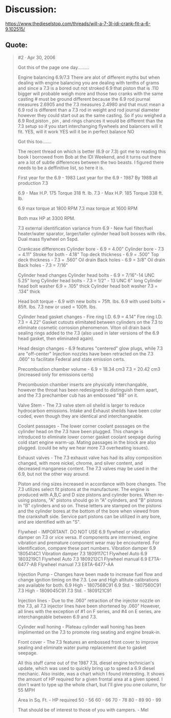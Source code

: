 # Discussion:
https://www.thedieselstop.com/threads/will-a-7-3l-idi-crank-fit-a-6-9.102515/

## Quote:
>#2 · Apr 30, 2006
>
>Got this of the page one day.........
>
>Engine balancing 6.9/7.3
>There are alot of different myths but when dealing with engine balancing you are dealing with tenths of grams and since a 7.3 is a bored out not stroked 6.9 that piston that is .110 bigger will probable weigh more and those two cranks with the same casting # must be ground different because the 6.9 rod journal measures 2.6905 and the 7.3 measures 2.4980 and that must mean a 6.9 rod is different than a 7.3 rod in weight and rod journal diameter however they could start out as the same casting. So if you weighed a 6.9 Rod,piston , pin , and rings chances it would be different than the 7.3 setup so if you start interchanging flywheels and balancers will it fit. YES, will it work YES will it be in perfect balance NO
>
>
>Got this too.......
>
>The recent thread on which is better (6.9 or 7.3) got me to reading this book I borrowed from Bob at the IDI Weekend, and it turns out there are a lot of subtle differences between the two beasts. I figured there needs to be a deffinitive list, so here it is.
>
>First year for the 6.9 - 1983
>Last year for the 6.9 - 1987
>By 1988 all production 7.3
>
>6.9 - Max H.P. 175 Torque 318 ft. lb.
>7.3 - Max H.P. 185 Torque 338 ft. lb.
>
>6.9 max torque at 1800 RPM
>7.3 max torque at 1600 RPM
>
>Both max HP at 3300 RPM.
>
>7.3 external identification variance from 6.9 - New fuel filter/fuel heater/water sparator, larger/taller cylinder head bolt bosses with ribs. Dual mass flywheel on 5spd.
>
>Crankcase differences
>Cylinder bore - 6.9 = 4.00"
>Cylinder bore - 7.3 = 4.11"
>Stroke for both - 4.18"
>Top deck thickness - 6.9 = .500"
>Top deck thickness - 7.3 = .560"
>Oil drain Back holes - 6.9 = 3/8"
>Oil drain Back holes - 7.3 = 7/16"
>
>Cylinder head changes
>Cylinder head bolts - 6.9 = 7/16"-14 UNC 5.25" long
>Cylinder head bolts - 7.3 = 1/2" - 13 UNC 6" long
>Cylinder head bolt washer 6.9 = .105" thick
>Cylinder head bolt washer 7.3 = .134" thick
>
>Head bolt torque -
>6.9 with new bolts = 75ft. lbs.
>6.9 with used bolts = 85ft. lbs.
>7.3 new or used = 100ft. lbs.
>
>Cylinder head gasket changes -
>Fire ring I.D. 6.9 = 4.14"
>Fire ring I.D. 7.3 = 4.22"
>Gasket cutouts elimitated between cylinders on the 7.3 to eliminate cosmetic corrosion phenomenon.
>Viton oil drain back sealing rings added to the 7.3 (also used in later versions of the 6.9 head gasket, then eliminated again).
>
>Head design changes -
>6.9 features "centered" glow plugs, while 7.3 are "off-center"
>Injection nozzles have been retracted on the 7.3 .060" to facilitate Federal and state emission certs.
>
>Precombustion chamber volume -
>6.9 = 18.34 cm3
>7.3 = 20.42 cm3 (increased only for emissions certs)
>
>Precombusion chamber inserts are physically interchangable, however the throat has been redesigned to distinguish them apart, and the 7.3 prechamber cub has an embossed "88" on it.
>
>Valve Stem -
>The 7.3 valve stem oil sheild is larger to reduce hydrocarbon emissions. Intake and Exhaust sheilds have been color coded, even though they are identical and interchangeable.
>
>Coolant passages -
>The lower corner coolant passages on the cylinder head on the 7.3 have been plugged. This change is introduced to eliminate lower corner gasket coolant seepage during cold start engine warm-up. Mating passages in the block are also plugged. (could be why we hear more 7.3 overheating issues).
>
>Exhaust valves - The 7.3 exhaust valve has had its alloy composition changed, with more nickel, chrome, and silver content, and decreased manganese content. The 7.3 valves may be used in the 6.9, but not the other way around.
>
>Piston and ring sizes increased in accordance with bore changes. The 7.3 utilizes select fit pistons at the manufacturer. The engine is produced with A,B,C and D size pistons and cylinder bores. When re-using pistons, "A" pistons should go in "A" cylinders, and "B" pistons in "B" cylinders and so on. These letters are stamped on the pistons and the cylinder bores at the bottom of the bore when viewed from the crankshaft side. Service part pistons can be utilized in any bore, and are identified with an "S".
>
>Flywheel -
>IMPORTANT. DO NOT USE 6.9 flywheel or vibration damper on 7.3 or vice versa. If components are intermixed, engine vibration and premature component wear may be encountered. For identification, compare these part numbers.
>Vibration damper 6.9 1805414C1
>Vibration damper 7.3 1809117C1
>Flywheel Auto 6.9 1803219C1
>Flywheel Auto 7.3 1809212C1
>Flywheel manual 6.9 E7TA-6477-AB
>Flywheel manual 7.3 E8TA-6477-AA
>
>Injection Pump - Changes have been made to increase fuel flow and change ignition timing on the 7.3. Low and High altitute calibrations are available for both.
>6.9 High - 1807568C91
>6.9 Std. - 1807560C91
>7.3 High - 1809045C91
>7.3 Std. - 1809121C91
>
>Injection lines - Due to the .060" retraction of the injector nozzle on the 7.3, all 7.3 injector lines have been shortened by .060" However, all lines with the exception of #1 on F series, and #4 on E series, are interchangeable between 6.9 and 7.3.
>
>Cylinder wall honing -
>Plateau cylinder wall honing has been implimented on the 7.3 to promote ring seating and engine break-in.
>
>Front cover -
>The 7.3 features an embossed front cover to improve sealing and eliminate water pump replacement due to gasket seepage.
>
>All this stuff came out of the 1987 7.3L diesel engine technician's update, which was used to quickly bring up to speed a 6.9 diesel mechanic. Also inside, was a chart which I found interesting. It shows the amount of HP required for a given frontal area at a given speed. I don't want to type up the whole chart, but I'll give you one column, for 55 MPH
>
>Area in Sq. Ft. - HP required
>50 - 56
>60 - 66
>70 - 78
>80 - 89
>90 - 99
>
>
>That should be of interest to those of you with campers. - Mel
